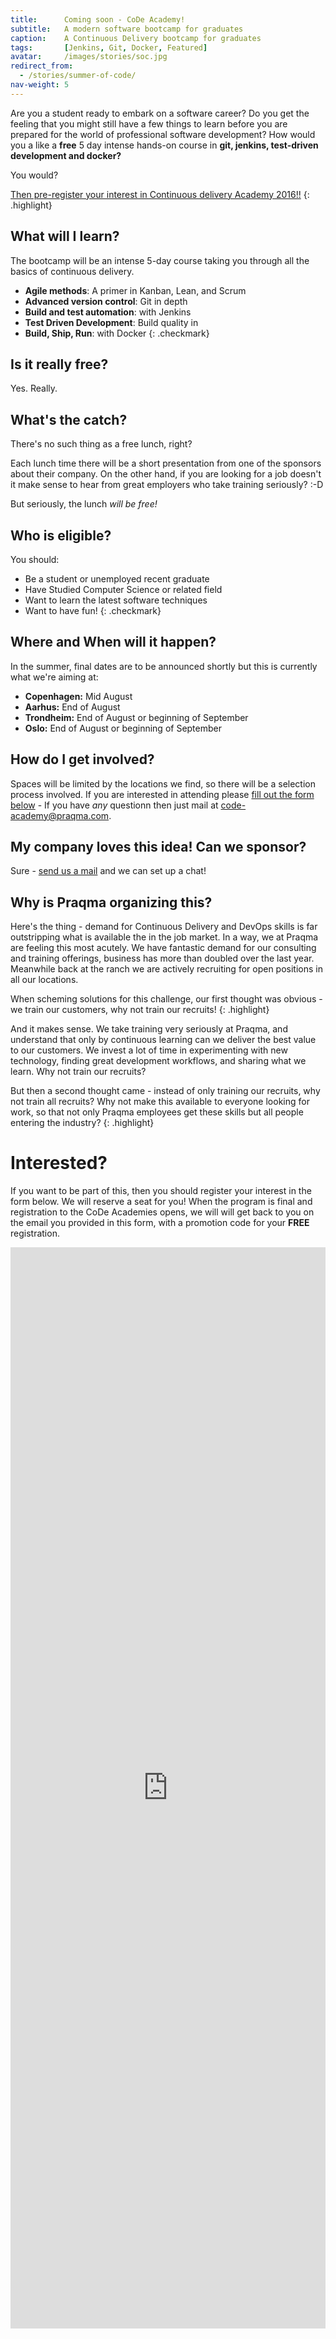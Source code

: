 ```yaml
---
title:      Coming soon - CoDe Academy!
subtitle:   A modern software bootcamp for graduates
caption:    A Continuous Delivery bootcamp for graduates
tags:       [Jenkins, Git, Docker, Featured]
avatar:     /images/stories/soc.jpg
redirect_from:
  - /stories/summer-of-code/
nav-weight: 5
---
```


Are you a student ready to embark on a software career? Do you get the feeling that you might still have a few things to learn before you are prepared for the world of professional software development? How would you a like a __free__  5 day intense hands-on course in __git, jenkins, test-driven development and docker?__
<!--break-->

You would?

[Then pre-register your interest in Continuous delivery Academy 2016!!](#interested)
{: .highlight}


## What will I learn?

The bootcamp will be an intense 5-day course taking you through all the basics of continuous delivery.

* __Agile methods__:  A primer in Kanban, Lean, and Scrum
* __Advanced version control__:  Git in depth
* __Build and test automation__: with Jenkins
* __Test Driven Development__: Build quality in
* __Build, Ship, Run__: with Docker
{: .checkmark}

## Is it really free?

Yes. Really.

## What's the catch?

There's no such thing as a free lunch, right?

Each lunch time there will be a short presentation from one of the sponsors about their company.  On the other hand, if you are looking for a job doesn't it make sense to hear from great employers who take training seriously? :-D

But seriously, the lunch *will be free!*

## Who is eligible?

You should:

* Be a student or unemployed recent graduate
* Have Studied Computer Science or related field
* Want to learn the latest software techniques
* Want to have fun!
{: .checkmark}


## Where and When will it happen?

In the summer, final dates are to be announced shortly but this is currently what we're aiming at:

* __Copenhagen:__ Mid August
* __Aarhus:__ End of August
* __Trondheim:__ End of August or beginning of September
* __Oslo:__ End of August or beginning of September

## How do I get involved?

Spaces will be limited by the locations we find, so there will be a selection process involved. If you are interested in attending please [fill out the form below](#interested) - If you have _any_ questionn then just mail at [code-academy@praqma.com](mailto:code-academy@praqma.com).

## My company loves this idea! Can we sponsor?

Sure - [send us a mail](mailto:code-academy@praqma.com?subject=Please!+We+want+to+know+more+about+sponsoring+CoDe+Academy) and we can set up a chat!

## Why is Praqma organizing this?

Here's the thing - demand for Continuous Delivery and DevOps skills is far outstripping what is available the in the job market.  In a way, we at Praqma are feeling this most acutely.  We have fantastic demand for our consulting and training offerings, business has more than doubled over the last year.  Meanwhile back at the ranch we are actively recruiting for open positions in all our locations.

When scheming solutions for this challenge, our first thought was obvious - we train our customers, why not train our recruits!
{: .highlight}

And it makes sense.  We take training very seriously at Praqma, and understand that only by continuous learning can we deliver the best value to our customers.  We invest a lot of time in experimenting with new technology, finding great development workflows, and sharing what we learn.  Why not train our recruits?

But then a second thought came - instead of only training our recruits, why not train all recruits?  Why not make this available to everyone looking for work, so that not only Praqma employees get these skills but all people entering the industry?
{: .highlight}

# Interested?

If you want to be part of this, then you should register your interest in the form below. We will reserve a seat for you! When the program is final and registration to the CoDe Academies opens, we will will get back to you on the email you provided in this form, with a promotion code for your __FREE__ registration.

<iframe src="https://docs.google.com/forms/d/1_chJOyTrnJV2dTqwfa29OGEeDCgu6zQnU1QEFSjYJX0/viewform?embedded=true" width="100%" height="1730" frameborder="0" marginheight="0" marginwidth="0">Loading...</iframe>
